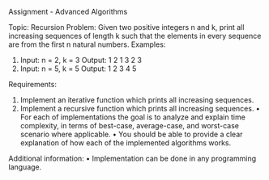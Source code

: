 Assignment - Advanced Algorithms

Topic: Recursion
Problem: Given two positive integers n and k, print all increasing sequences of length k such that the
elements in every sequence are from the first n natural numbers.
Examples:
1. Input: n = 2, k = 3
Output: 1 2
1 3
2 3
2. Input: n = 5, k = 5
Output: 1 2 3 4 5

Requirements:
1. Implement an iterative function which prints all increasing sequences.
2. Implement a recursive function which prints all increasing sequences.
• For each of implementations the goal is to analyze and explain time complexity, in terms of best-case,
average-case, and worst-case scenario where applicable.
• You should be able to provide a clear explanation of how each of the implemented algorithms works.

Additional information:
• Implementation can be done in any programming language.
